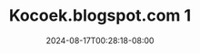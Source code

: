 --- 
title: "Kocoek.blogspot.com 1"
description: "download  video bokep Kocoek.blogspot.com 1 ig full  "
date: 2024-08-17T00:28:18-08:00
file_code: "wsc7pjluouwo"
draft: false
cover: "4x09mw586gh14kn7.jpg"
tags: ["indo", "bokep-indo", "bokep-viral", "bokep-ig"]
length: 191
fld_id: "1398461"
foldername: "Aisha"
categories: ["Aisha"]
views: 19
---